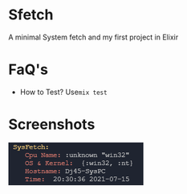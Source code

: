 # Sfetch

A minimal System fetch and my first project in Elixir

# FaQ's

- How to Test?  Use`mix test`

# Screenshots
<img src="./img/Sfetch.png">

